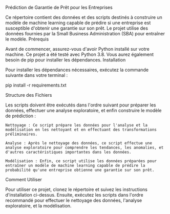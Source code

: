 Prédiction de Garantie de Prêt pour les Entreprises

Ce répertoire contient des données et des scripts destinés à construire un modèle de machine learning capable de prédire si une entreprise est susceptible d'obtenir une garantie sur son prêt. Le projet utilise des données fournies par la Small Business Administration (SBA) pour entraîner le modèle.
Prérequis

Avant de commencer, assurez-vous d'avoir Python installé sur votre machine. Ce projet a été testé avec Python 3.8. Vous aurez également besoin de pip pour installer les dépendances.
Installation

Pour installer les dépendances nécessaires, exécutez la commande suivante dans votre terminal :

pip install -r requirements.txt

Structure des Fichiers

Les scripts doivent être exécutés dans l'ordre suivant pour préparer les données, effectuer une analyse exploratoire, et enfin construire le modèle de prédiction :

    Nettoyage : Ce script prépare les données pour l'analyse et la modélisation en les nettoyant et en effectuant des transformations préliminaires.

    Analyse : Après le nettoyage des données, ce script effectue une analyse exploratoire pour comprendre les tendances, les anomalies, et d'autres caractéristiques importantes dans les données.

    Modélisation : Enfin, ce script utilise les données préparées pour entraîner un modèle de machine learning capable de prédire la probabilité qu'une entreprise obtienne une garantie sur son prêt.

Comment Utiliser

Pour utiliser ce projet, clonez le répertoire et suivez les instructions d'installation ci-dessus. Ensuite, exécutez les scripts dans l'ordre recommandé pour effectuer le nettoyage des données, l'analyse exploratoire, et la modélisation.
